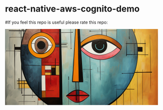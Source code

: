 # react-native-aws-cognito-demo


#If you feel this repo is useful please rate this repo:


![](assets/react-native-aws-cognito-demo.png)
